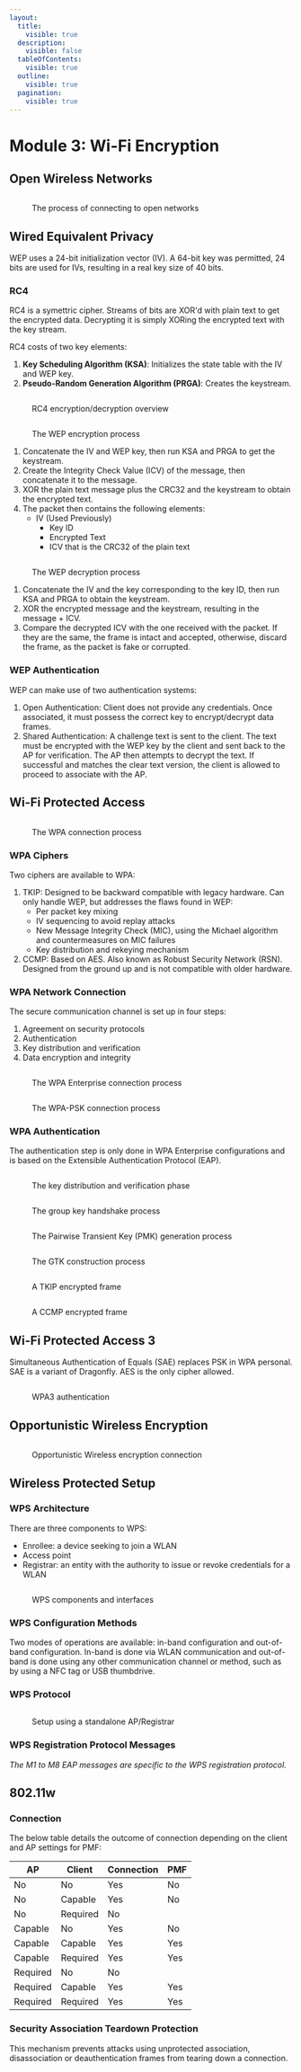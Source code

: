 ```yaml
---
layout:
  title:
    visible: true
  description:
    visible: false
  tableOfContents:
    visible: true
  outline:
    visible: true
  pagination:
    visible: true
---
```


# Module 3: Wi-Fi Encryption

## Open Wireless Networks

<figure><img src="../../../.gitbook/assets/image (21) (1).png" alt=""><figcaption><p>The process of connecting to open networks</p></figcaption></figure>

## Wired Equivalent Privacy

WEP uses a 24-bit initialization vector (IV). A 64-bit key was permitted, 24 bits are used for IVs, resulting in a real key size of 40 bits.

### RC4

RC4 is a symettric cipher. Streams of bits are XOR'd with plain text to get the encrypted data. Decrypting it is simply XORing the encrypted text with the key stream.&#x20;

RC4 costs of two key elements:

1. **Key Scheduling Algorithm (KSA)**: Initializes the state table with the IV and WEP key.
2. **Pseudo-Random Generation Algorithm (PRGA)**: Creates the keystream.

<figure><img src="../../../.gitbook/assets/image (22) (1).png" alt=""><figcaption><p>RC4 encryption/decryption overview</p></figcaption></figure>

<figure><img src="../../../.gitbook/assets/image (23) (1).png" alt=""><figcaption><p>The WEP encryption process</p></figcaption></figure>

1. Concatenate the IV and WEP key, then run KSA and PRGA to get the keystream.
2. Create the Integrity Check Value (ICV) of the message, then concatenate it to the message.
3. XOR the plain text message plus the CRC32 and the keystream to obtain the encrypted text.
4. The packet then contains the following elements:
   * IV (Used Previously)
     * Key ID
     * Encrypted Text
     * ICV that is the CRC32 of the plain text

<figure><img src="../../../.gitbook/assets/image (24) (1).png" alt=""><figcaption><p>The WEP decryption process</p></figcaption></figure>

1. Concatenate the IV and the key corresponding to the key ID, then run KSA and PRGA to obtain the keystream.
2. XOR the encrypted message and the keystream, resulting in the message + ICV.
3. Compare the decrypted ICV with the one received with the packet. If they are the same, the frame is intact and accepted, otherwise, discard the frame, as the packet is fake or corrupted.

### WEP Authentication

WEP can make use of two authentication systems:

1. Open Authentication: Client does not provide any credentials. Once associated, it must possess the correct key to encrypt/decrypt data frames.
2. Shared Authentication: A challenge text is sent to the client. The text must be encrypted with the WEP key by the client and sent back to the AP for verification. The AP then attempts to decrypt the text. If successful and matches the clear text version, the client is allowed to proceed to associate with the AP.

## Wi-Fi Protected Access

<figure><img src="../../../.gitbook/assets/image (25) (1).png" alt=""><figcaption><p>The WPA connection process</p></figcaption></figure>

### WPA Ciphers

Two ciphers are available to WPA:

1. TKIP: Designed to be backward compatible with legacy hardware. Can only handle WEP, but addresses the flaws found in WEP:
   * Per packet key mixing
   * IV sequencing to avoid replay attacks
   * New Message Integrity Check (MIC), using the Michael algorithm and countermeasures on MIC failures
   * Key distribution and rekeying mechanism
2. CCMP: Based on AES. Also known as Robust Security Network (RSN). Designed from the ground up and is not compatible with older hardware.

### WPA Network Connection

The secure communication channel is set up in four steps:

1. Agreement on security protocols
2. Authentication
3. Key distribution and verification
4. Data encryption and integrity

<figure><img src="../../../.gitbook/assets/image (30).png" alt=""><figcaption><p>The WPA Enterprise connection process</p></figcaption></figure>

<figure><img src="../../../.gitbook/assets/image (1) (1) (1) (1) (1) (1).png" alt=""><figcaption><p>The WPA-PSK connection process</p></figcaption></figure>

### WPA Authentication

The authentication step is only done in WPA Enterprise configurations and is based on the Extensible Authentication Protocol (EAP).

<figure><img src="../../../.gitbook/assets/image (2) (1) (1) (1) (1) (1).png" alt=""><figcaption><p>The key distribution and verification phase</p></figcaption></figure>

<figure><img src="../../../.gitbook/assets/image (3) (1) (1) (1) (1).png" alt=""><figcaption><p>The group key handshake process</p></figcaption></figure>

<figure><img src="../../../.gitbook/assets/image (4) (1) (1) (1).png" alt=""><figcaption><p>The Pairwise Transient Key (PMK) generation process</p></figcaption></figure>

<figure><img src="../../../.gitbook/assets/image (5) (1) (1) (1).png" alt=""><figcaption><p>The GTK construction process</p></figcaption></figure>

<figure><img src="../../../.gitbook/assets/image (6) (1) (1).png" alt=""><figcaption><p>A TKIP encrypted frame</p></figcaption></figure>

<figure><img src="../../../.gitbook/assets/image (7) (1) (1).png" alt=""><figcaption><p>A CCMP encrypted frame</p></figcaption></figure>

## Wi-Fi Protected Access 3

Simultaneous Authentication of Equals (SAE) replaces PSK in WPA personal. SAE is a variant of Dragonfly. AES is the only cipher allowed.&#x20;

<figure><img src="../../../.gitbook/assets/image (8) (1) (1).png" alt=""><figcaption><p>WPA3 authentication</p></figcaption></figure>

## Opportunistic Wireless Encryption

<figure><img src="../../../.gitbook/assets/image (9) (1) (1).png" alt=""><figcaption><p>Opportunistic Wireless encryption connection</p></figcaption></figure>

## Wireless Protected Setup

### WPS Architecture

There are three components to WPS:

* Enrollee: a device seeking to join a WLAN
* Access point
* Registrar: an entity with the authority to issue or revoke credentials for a WLAN

<figure><img src="../../../.gitbook/assets/image (10) (1) (1).png" alt=""><figcaption><p>WPS components and interfaces</p></figcaption></figure>

### WPS Configuration Methods

Two modes of operations are available: in-band configuration and out-of-band configuration. In-band is done via WLAN communication and out-of-band is done using any other communication channel or method, such as by using a NFC tag or USB thumbdrive.

### WPS Protocol

<figure><img src="../../../.gitbook/assets/image (11) (1).png" alt=""><figcaption><p>Setup using a standalone AP/Registrar</p></figcaption></figure>

### WPS Registration Protocol Messages

_The M1 to M8 EAP messages are specific to the WPS registration protocol._   &#x20;

## 802.11w

### Connection

The below table details the outcome of connection depending on the client and AP settings for PMF:

| AP       | Client   | Connection | PMF |
| -------- | -------- | ---------- | --- |
| No       | No       | Yes        | No  |
| No       | Capable  | Yes        | No  |
| No       | Required | No         |     |
| Capable  | No       | Yes        | No  |
| Capable  | Capable  | Yes        | Yes |
| Capable  | Required | Yes        | Yes |
| Required | No       | No         |     |
| Required | Capable  | Yes        | Yes |
| Required | Required | Yes        | Yes |

### Security Association Teardown Protection

This mechanism prevents attacks using unprotected association, disassociation or deauthentication frames from tearing down a connection.
